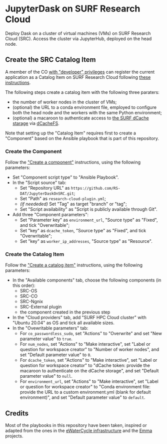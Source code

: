 # JupyterDask on SURF Research Cloud

Deploy Dask on a cluster of virtual machines (VMs) on SURF Research Cloud (SRC). Access the cluster via JupyterHub, deployed on the head node.

## Create the SRC Catalog Item

A member of the CO [with "developer" privileges](https://servicedesk.surfsara.nl/wiki/display/WIKI/Appoint+a+CO-member+a+developer) can register the current application as a Catalog Item on SURF Research Cloud following [these instructions](https://servicedesk.surf.nl/wiki/display/WIKI/Create+your+own+catalog+items).

The following steps create a catalog item with the following three paraters:
* the number of worker nodes in the cluster of VMs;
* (optional) the URL to a conda environment file, employed to configure both the head node and the workers with the same Python environment;
* (optional) a macaroon to authenticate access to [the SURF dCache starage](http://doc.grid.surfsara.nl/en/latest/Pages/Advanced/storage_clients/webdav.html#sharing-data-with-macaroons) via [dCacheFS](https://github.com/NLeSC-GO-common-infrastructure/dcachefs).

Note that setting up the "Catalog Item" requires first to create a "Component" based on the Ansible playbook that is part of this repository.

### Create the Component

Follow the ["Create a
component"](https://servicedesk.surf.nl/wiki/display/WIKI/Create+a+component)
instructions, using the following parameters:

* Set "Component script type" to "Ansible Playbook".
* In the "Script source" tab:
  * Set "Repository URL" as `https://github.com/RS-DAT/JupyterDaskOnSRC.git`;
  * Set "Path" as `research-cloud-plugin.yml`;
  * *(if neededed)* Set "Tag" as target "branch" or "tag";
  * Set "Script availability" as "Script is publicly available through Git". 
* Add three "Component parameters":
  * Set "Parameter key" as `environment_url`, "Source type" as "Fixed", and tick "Overwritable";
  * Set "key" as `dcache_token`, "Source type" as "Fixed", and tick "Overwritable";
  * Set "key" as `worker_ip_addresses`, "Source type" as "Resource".

### Create the Catalog Item

Follow the ["Create a catalog item"](https://servicedesk.surf.nl/wiki/display/WIKI/Create+a+catalog+item) instructions, using the following parameters:

* In the "Available components" tab, choose the following components (in this order):
  * SRC-OS
  * SRC-CO
  * SRC-Ngnix
  * SRC-External plugin
  * the component created in the previous step
* In the "Cloud providers" tab, add "SURF HPC Cloud cluster" with "Ubuntu 20.04" as OS and tick all available sizes.
* In the "Ovewritable parameters" tab:
  * For `co_passwordless_sudo`, set "Actions" to "Overwrite" and set "New parameter value" to `true`.
  * For `num_nodes`, set "Actions" to "Make interactive", set "Label or question for workspace creator" to "Number of worker nodes", and set "Default parameter value" to `0`.
  * For `dcache_token`, set "Actions" to "Make interactive", set "Label or question for workspace creator" to "dCache token: provide the macaroon to authenticate on the dCache storage", and set "Default parameter value" to `null`.
  * For `environment_url`, set "Actions" to "Make interactive", set "Label or question for workspace creator" to "Conda environment file: provide the URL to a custom environment.yml (blank for default environment)", and set "Default parameter value" to `default`.

## Credits

Most of the playbooks in this repository have been taken, inspired or adapted from the ones in the [eWaterCycle infrastructure](https://github.com/eWaterCycle/infra) and the [Emma](https://github.com/nlesc-sherlock/emma) projects. 
